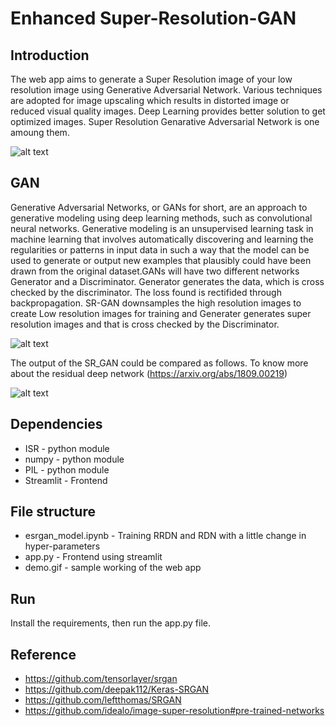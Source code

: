 # Enhanced Super-Resolution-GAN
## Introduction 
The web app aims to generate a Super Resolution image of your low resolution image using Generative Adversarial Network. Various techniques are adopted for image upscaling which results in distorted image or reduced visual quality images. Deep Learning provides better solution to get optimized images. Super Resolution Genarative Adversarial Network is one amoung them. 

![alt text](demo.gif)
## GAN
Generative Adversarial Networks, or GANs for short, are an approach to generative modeling using deep learning methods, such as convolutional neural networks. Generative modeling is an unsupervised learning task in machine learning that involves automatically discovering and learning the regularities or patterns in input data in such a way that the model can be used to generate or output new examples that plausibly could have been drawn from the original dataset.GANs will have two different networks Generator and a Discriminator. Generator generates the data, which is cross checked by the discriminator. The loss found is rectifided through backpropagation. SR-GAN downsamples the high resolution images to create Low resolution images for training and Generater generates super resolution images and that is cross checked by the Discriminator.

![alt text](https://miro.medium.com/max/2164/1*CcqEeJAa6cOBP8a713YR-w.png)

The output of the SR_GAN could be compared as follows. To know more about the residual deep network (https://arxiv.org/abs/1809.00219)

![alt text](https://miro.medium.com/max/2068/1*7doTQzPZSn3TYFR8xY2FuA.png)

## Dependencies
* ISR - python module 
* numpy - python module 
* PIL - python module 
* Streamlit - Frontend 

## File structure
* esrgan_model.ipynb - Training RRDN and RDN with a little change in hyper-parameters
* app.py - Frontend using streamlit
* demo.gif - sample working of the web app

## Run
Install the requirements, then run the app.py file. 

## Reference
* https://github.com/tensorlayer/srgan
* https://github.com/deepak112/Keras-SRGAN
* https://github.com/leftthomas/SRGAN
* https://github.com/idealo/image-super-resolution#pre-trained-networks
